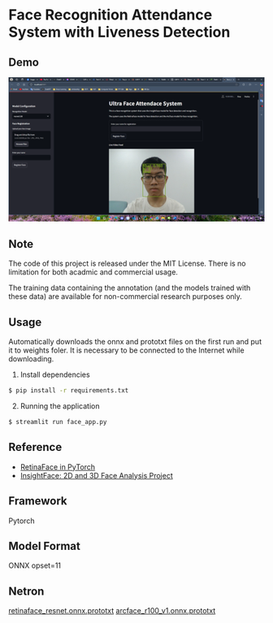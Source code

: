 # Face Recognition Attendance System with Liveness Detection


## Demo

![Input](demo.png)

## Note

The code of this project is released under the MIT License. There is no limitation for both acadmic and commercial usage.

The training data containing the annotation (and the models trained with these data) are available for non-commercial research purposes only.

## Usage
Automatically downloads the onnx and prototxt files on the first run and put it to weights foler.
It is necessary to be connected to the Internet while downloading.

1. Install dependencies
``` bash
$ pip install -r requirements.txt
```

2. Running the application
```bash
$ streamlit run face_app.py
```

## Reference

- [RetinaFace in PyTorch](https://github.com/biubug6/Pytorch_Retinaface)
- [InsightFace: 2D and 3D Face Analysis Project](https://github.com/deepinsight/insightface)

## Framework

Pytorch

## Model Format

ONNX opset=11

## Netron

[retinaface_resnet.onnx.prototxt](https://netron.app/?url=https://storage.googleapis.com/ailia-models/insightface/retinaface_resnet.onnx.prototxt)
[arcface_r100_v1.onnx.prototxt](https://netron.app/?url=https://storage.googleapis.com/ailia-models/insightface/arcface_r100_v1.onnx.prototxt)
